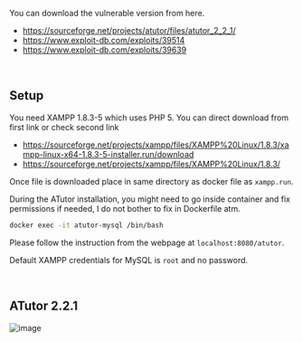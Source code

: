 You can download the vulnerable version from here.

- https://sourceforge.net/projects/atutor/files/atutor_2_2_1/
- https://www.exploit-db.com/exploits/39514
- https://www.exploit-db.com/exploits/39639

<br/>

## Setup

You need XAMPP 1.8.3-5 which uses PHP 5. You can direct download from first link or check second link

- https://sourceforge.net/projects/xampp/files/XAMPP%20Linux/1.8.3/xampp-linux-x64-1.8.3-5-installer.run/download
- https://sourceforge.net/projects/xampp/files/XAMPP%20Linux/1.8.3/

Once file is downloaded place in same directory as docker file as `xampp.run`.

During the ATutor installation, you might need to go inside container and fix permissions if needed, I do not bother to fix in Dockerfile atm.

```bash
docker exec -it atutor-mysql /bin/bash
```

Please follow the instruction from the webpage at `localhost:8080/atutor`.

Default XAMPP credentials for MySQL is `root` and no password.

<br/>

## ATutor 2.2.1

![image](https://github.com/the-robot/OSWE/assets/9334746/b03224fe-f082-453e-b0f4-59ba77b160ff)


